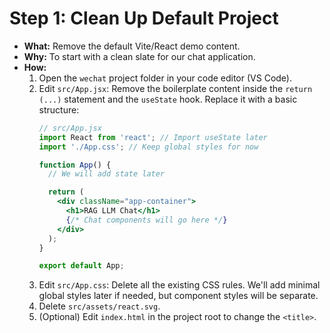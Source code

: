 # Step 1: Clean Up Default Project

*   **What:** Remove the default Vite/React demo content.
*   **Why:** To start with a clean slate for our chat application.
*   **How:**
    1.  Open the `wechat` project folder in your code editor (VS Code).
    2.  Edit `src/App.jsx`: Remove the boilerplate content inside the `return (...)` statement and the `useState` hook. Replace it with a basic structure:
        ```jsx
        // src/App.jsx
        import React from 'react'; // Import useState later
        import './App.css'; // Keep global styles for now

        function App() {
          // We will add state later

          return (
            <div className="app-container">
              <h1>RAG LLM Chat</h1>
              {/* Chat components will go here */}
            </div>
          );
        }

        export default App;
        ```
    3.  Edit `src/App.css`: Delete all the existing CSS rules. We'll add minimal global styles later if needed, but component styles will be separate.
    4.  Delete `src/assets/react.svg`.
    5.  (Optional) Edit `index.html` in the project root to change the `<title>`.
